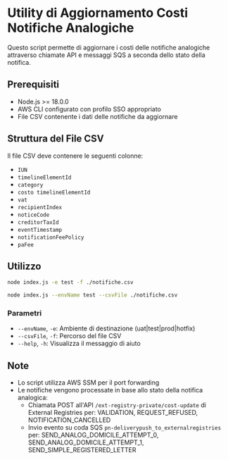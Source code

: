 # Utility di Aggiornamento Costi Notifiche Analogiche

Questo script permette di aggiornare i costi delle notifiche analogiche attraverso chiamate API e messaggi SQS a seconda dello stato della notifica.

## Prerequisiti

- Node.js >= 18.0.0
- AWS CLI configurato con profilo SSO appropriato
- File CSV contenente i dati delle notifiche da aggiornare

## Struttura del File CSV

Il file CSV deve contenere le seguenti colonne:
- `IUN`
- `timelineElementId`
- `category`
- `costo timelineElementId`
- `vat`
- `recipientIndex`
- `noticeCode`
- `creditorTaxId`
- `eventTimestamp`
- `notificationFeePolicy`
- `paFee`

## Utilizzo

```bash
node index.js -e test -f ./notifiche.csv

node index.js --envName test --csvFile ./notifiche.csv
```

### Parametri

- `--envName`, `-e`: Ambiente di destinazione (uat|test|prod|hotfix)
- `--csvFile`, `-f`: Percorso del file CSV
- `--help`, `-h`: Visualizza il messaggio di aiuto

## Note

- Lo script utilizza AWS SSM per il port forwarding
- Le notifiche vengono processate in base allo stato della notifica analogica:
  - Chiamata POST all'API `/ext-registry-private/cost-update` di External Registries per: VALIDATION, REQUEST_REFUSED, NOTIFICATION_CANCELLED
  - Invio evento su coda SQS `pn-deliverypush_to_externalregistries` per: SEND_ANALOG_DOMICILE_ATTEMPT_0, SEND_ANALOG_DOMICILE_ATTEMPT_1, SEND_SIMPLE_REGISTERED_LETTER